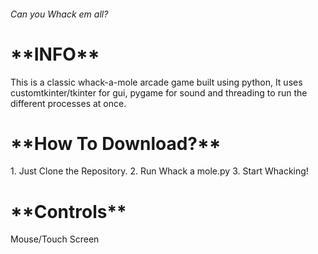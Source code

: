 <h6>Can you Whack em all?</h6>

<h1>**INFO**</h1>
This is a classic whack-a-mole arcade game built using python, 
It uses customtkinter/tkinter for gui, pygame for sound and threading to run the different processes at once.

<h1>**How To Download?**</h1>
1. Just Clone the Repository.
2. Run Whack a mole.py
3. Start Whacking!

<h1>**Controls**</h1>
Mouse/Touch Screen
